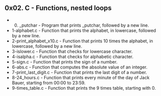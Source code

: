 ## 0x02. C - Functions, nested loops
* 0. _putchar - Program that prints _putchar, followed by a new line.
* 1-alphabet.c - Function that prints the alphabet, in lowercase, followed by a new line.
* 2-print_alphabet_x10.c - Function that prints 10 times the alphabet, in lowercase, followed by a new line.
* 3-islower.c - Function that checks for lowercase character.
* 4-isalpha.c - Function that checks for alphabetic character.
* 5-sign.c - Function that prints the sign of a number.
* 6-abs.c - Function that computes the absolute value of an integer.
* 7-print_last_digit.c - Function that prints the last digit of a number.
* 8-24_hours.c - Function that prints every minute of the day of Jack Bauer, starting from 00:00 to 23:59.
* 9-times_table.c - Function that prints the 9 times table, starting with 0.


